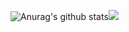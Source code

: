 ![Anurag's github stats](https://github-readme-stats.vercel.app/api?username=eric88525&show_icons=true&theme=radical)![](https://i.imgur.com/cZ6Ck52.jpg)

